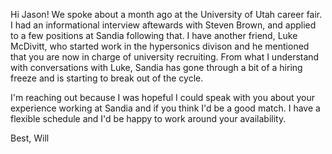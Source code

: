 Hi Jason! We spoke about a month ago at the University of Utah career fair. I had an informational interview aftewards with Steven Brown, and applied to a few positions at Sandia following that. I have another friend, Luke McDivitt, who started work in the hypersonics divison and he mentioned that you are now in charge of university recruiting. From what I understand with conversations with Luke, Sandia has gone through a bit of a hiring freeze and is starting to break out of the cycle.  

I'm reaching out because I was hopeful I could speak with you about your experience working at Sandia and if you think I'd be a good match. I have a flexible schedule and I'd be happy to work around your availability. 

Best,
Will